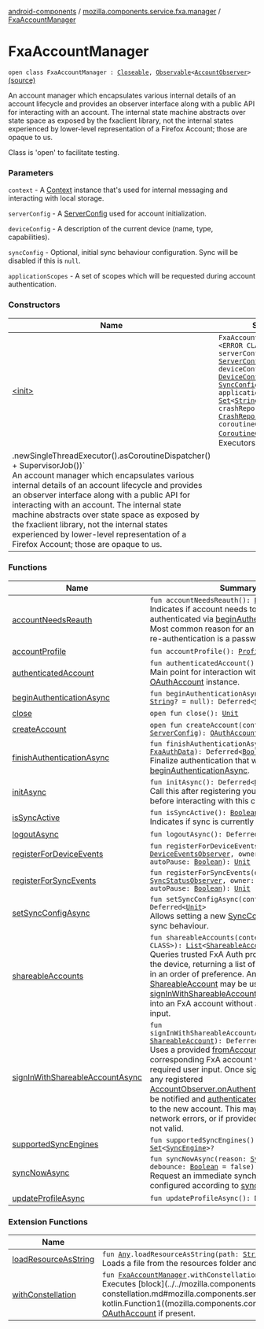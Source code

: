 [android-components](../../index.md) / [mozilla.components.service.fxa.manager](../index.md) / [FxaAccountManager](./index.md)

# FxaAccountManager

`open class FxaAccountManager : `[`Closeable`](https://developer.android.com/reference/java/io/Closeable.html)`, `[`Observable`](../../mozilla.components.support.base.observer/-observable/index.md)`<`[`AccountObserver`](../../mozilla.components.concept.sync/-account-observer/index.md)`>` [(source)](https://github.com/mozilla-mobile/android-components/blob/master/components/service/firefox-accounts/src/main/java/mozilla/components/service/fxa/manager/FxaAccountManager.kt#L124)

An account manager which encapsulates various internal details of an account lifecycle and provides
an observer interface along with a public API for interacting with an account.
The internal state machine abstracts over state space as exposed by the fxaclient library, not
the internal states experienced by lower-level representation of a Firefox Account; those are opaque to us.

Class is 'open' to facilitate testing.

### Parameters

`context` - A [Context](#) instance that's used for internal messaging and interacting with local storage.

`serverConfig` - A [ServerConfig](../../mozilla.components.service.fxa/-server-config.md) used for account initialization.

`deviceConfig` - A description of the current device (name, type, capabilities).

`syncConfig` - Optional, initial sync behaviour configuration. Sync will be disabled if this is `null`.

`applicationScopes` - A set of scopes which will be requested during account authentication.

### Constructors

| Name | Summary |
|---|---|
| [&lt;init&gt;](-init-.md) | `FxaAccountManager(context: <ERROR CLASS>, serverConfig: `[`ServerConfig`](../../mozilla.components.service.fxa/-server-config.md)`, deviceConfig: `[`DeviceConfig`](../../mozilla.components.service.fxa/-device-config/index.md)`, syncConfig: `[`SyncConfig`](../../mozilla.components.service.fxa/-sync-config/index.md)`?, applicationScopes: `[`Set`](https://kotlinlang.org/api/latest/jvm/stdlib/kotlin.collections/-set/index.html)`<`[`String`](https://kotlinlang.org/api/latest/jvm/stdlib/kotlin/-string/index.html)`> = emptySet(), crashReporter: `[`CrashReporter`](../../mozilla.components.lib.crash/-crash-reporter/index.md)`? = null, coroutineContext: `[`CoroutineContext`](https://kotlinlang.org/api/latest/jvm/stdlib/kotlin.coroutines/-coroutine-context/index.html)` = Executors
        .newSingleThreadExecutor().asCoroutineDispatcher() + SupervisorJob())`<br>An account manager which encapsulates various internal details of an account lifecycle and provides an observer interface along with a public API for interacting with an account. The internal state machine abstracts over state space as exposed by the fxaclient library, not the internal states experienced by lower-level representation of a Firefox Account; those are opaque to us. |

### Functions

| Name | Summary |
|---|---|
| [accountNeedsReauth](account-needs-reauth.md) | `fun accountNeedsReauth(): `[`Boolean`](https://kotlinlang.org/api/latest/jvm/stdlib/kotlin/-boolean/index.html)<br>Indicates if account needs to be re-authenticated via [beginAuthenticationAsync](begin-authentication-async.md). Most common reason for an account to need re-authentication is a password change. |
| [accountProfile](account-profile.md) | `fun accountProfile(): `[`Profile`](../../mozilla.components.concept.sync/-profile/index.md)`?` |
| [authenticatedAccount](authenticated-account.md) | `fun authenticatedAccount(): `[`OAuthAccount`](../../mozilla.components.concept.sync/-o-auth-account/index.md)`?`<br>Main point for interaction with an [OAuthAccount](../../mozilla.components.concept.sync/-o-auth-account/index.md) instance. |
| [beginAuthenticationAsync](begin-authentication-async.md) | `fun beginAuthenticationAsync(pairingUrl: `[`String`](https://kotlinlang.org/api/latest/jvm/stdlib/kotlin/-string/index.html)`? = null): Deferred<`[`String`](https://kotlinlang.org/api/latest/jvm/stdlib/kotlin/-string/index.html)`?>` |
| [close](close.md) | `open fun close(): `[`Unit`](https://kotlinlang.org/api/latest/jvm/stdlib/kotlin/-unit/index.html) |
| [createAccount](create-account.md) | `open fun createAccount(config: `[`ServerConfig`](../../mozilla.components.service.fxa/-server-config.md)`): `[`OAuthAccount`](../../mozilla.components.concept.sync/-o-auth-account/index.md) |
| [finishAuthenticationAsync](finish-authentication-async.md) | `fun finishAuthenticationAsync(authData: `[`FxaAuthData`](../../mozilla.components.service.fxa/-fxa-auth-data/index.md)`): Deferred<`[`Boolean`](https://kotlinlang.org/api/latest/jvm/stdlib/kotlin/-boolean/index.html)`>`<br>Finalize authentication that was started via [beginAuthenticationAsync](begin-authentication-async.md). |
| [initAsync](init-async.md) | `fun initAsync(): Deferred<`[`Unit`](https://kotlinlang.org/api/latest/jvm/stdlib/kotlin/-unit/index.html)`>`<br>Call this after registering your observers, and before interacting with this class. |
| [isSyncActive](is-sync-active.md) | `fun isSyncActive(): `[`Boolean`](https://kotlinlang.org/api/latest/jvm/stdlib/kotlin/-boolean/index.html)<br>Indicates if sync is currently running. |
| [logoutAsync](logout-async.md) | `fun logoutAsync(): Deferred<`[`Unit`](https://kotlinlang.org/api/latest/jvm/stdlib/kotlin/-unit/index.html)`>` |
| [registerForDeviceEvents](register-for-device-events.md) | `fun registerForDeviceEvents(observer: `[`DeviceEventsObserver`](../../mozilla.components.concept.sync/-device-events-observer/index.md)`, owner: LifecycleOwner, autoPause: `[`Boolean`](https://kotlinlang.org/api/latest/jvm/stdlib/kotlin/-boolean/index.html)`): `[`Unit`](https://kotlinlang.org/api/latest/jvm/stdlib/kotlin/-unit/index.html) |
| [registerForSyncEvents](register-for-sync-events.md) | `fun registerForSyncEvents(observer: `[`SyncStatusObserver`](../../mozilla.components.service.fxa.sync/-sync-status-observer/index.md)`, owner: LifecycleOwner, autoPause: `[`Boolean`](https://kotlinlang.org/api/latest/jvm/stdlib/kotlin/-boolean/index.html)`): `[`Unit`](https://kotlinlang.org/api/latest/jvm/stdlib/kotlin/-unit/index.html) |
| [setSyncConfigAsync](set-sync-config-async.md) | `fun setSyncConfigAsync(config: `[`SyncConfig`](../../mozilla.components.service.fxa/-sync-config/index.md)`): Deferred<`[`Unit`](https://kotlinlang.org/api/latest/jvm/stdlib/kotlin/-unit/index.html)`>`<br>Allows setting a new [SyncConfig](../../mozilla.components.service.fxa/-sync-config/index.md), changing sync behaviour. |
| [shareableAccounts](shareable-accounts.md) | `fun shareableAccounts(context: <ERROR CLASS>): `[`List`](https://kotlinlang.org/api/latest/jvm/stdlib/kotlin.collections/-list/index.html)`<`[`ShareableAccount`](../../mozilla.components.service.fxa.sharing/-shareable-account/index.md)`>`<br>Queries trusted FxA Auth providers available on the device, returning a list of [ShareableAccount](../../mozilla.components.service.fxa.sharing/-shareable-account/index.md) in an order of preference. Any of the returned [ShareableAccount](../../mozilla.components.service.fxa.sharing/-shareable-account/index.md) may be used with [signInWithShareableAccountAsync](sign-in-with-shareable-account-async.md) to sign-in into an FxA account without any required user input. |
| [signInWithShareableAccountAsync](sign-in-with-shareable-account-async.md) | `fun signInWithShareableAccountAsync(fromAccount: `[`ShareableAccount`](../../mozilla.components.service.fxa.sharing/-shareable-account/index.md)`): Deferred<`[`Boolean`](https://kotlinlang.org/api/latest/jvm/stdlib/kotlin/-boolean/index.html)`>`<br>Uses a provided [fromAccount](sign-in-with-shareable-account-async.md#mozilla.components.service.fxa.manager.FxaAccountManager$signInWithShareableAccountAsync(mozilla.components.service.fxa.sharing.ShareableAccount)/fromAccount) to sign-in into a corresponding FxA account without any required user input. Once sign-in completes, any registered [AccountObserver.onAuthenticated](../../mozilla.components.concept.sync/-account-observer/on-authenticated.md) listeners will be notified and [authenticatedAccount](authenticated-account.md) will refer to the new account. This may fail in case of network errors, or if provided credentials are not valid. |
| [supportedSyncEngines](supported-sync-engines.md) | `fun supportedSyncEngines(): `[`Set`](https://kotlinlang.org/api/latest/jvm/stdlib/kotlin.collections/-set/index.html)`<`[`SyncEngine`](../../mozilla.components.service.fxa/-sync-engine/index.md)`>?` |
| [syncNowAsync](sync-now-async.md) | `fun syncNowAsync(reason: `[`SyncReason`](../../mozilla.components.service.fxa.sync/-sync-reason/index.md)`, debounce: `[`Boolean`](https://kotlinlang.org/api/latest/jvm/stdlib/kotlin/-boolean/index.html)` = false): Deferred<`[`Unit`](https://kotlinlang.org/api/latest/jvm/stdlib/kotlin/-unit/index.html)`>`<br>Request an immediate synchronization, as configured according to [syncConfig](#). |
| [updateProfileAsync](update-profile-async.md) | `fun updateProfileAsync(): Deferred<`[`Unit`](https://kotlinlang.org/api/latest/jvm/stdlib/kotlin/-unit/index.html)`>` |

### Extension Functions

| Name | Summary |
|---|---|
| [loadResourceAsString](../../mozilla.components.support.test.file/kotlin.-any/load-resource-as-string.md) | `fun `[`Any`](https://kotlinlang.org/api/latest/jvm/stdlib/kotlin/-any/index.html)`.loadResourceAsString(path: `[`String`](https://kotlinlang.org/api/latest/jvm/stdlib/kotlin/-string/index.html)`): `[`String`](https://kotlinlang.org/api/latest/jvm/stdlib/kotlin/-string/index.html)<br>Loads a file from the resources folder and returns its content as a string object. |
| [withConstellation](../../mozilla.components.service.fxa.manager.ext/with-constellation.md) | `fun `[`FxaAccountManager`](./index.md)`.withConstellation(block: (`[`DeviceConstellation`](../../mozilla.components.concept.sync/-device-constellation/index.md)`) -> `[`Unit`](https://kotlinlang.org/api/latest/jvm/stdlib/kotlin/-unit/index.html)`): `[`Unit`](https://kotlinlang.org/api/latest/jvm/stdlib/kotlin/-unit/index.html)<br>Executes [block](../../mozilla.components.service.fxa.manager.ext/with-constellation.md#mozilla.components.service.fxa.manager.ext$withConstellation(mozilla.components.service.fxa.manager.FxaAccountManager, kotlin.Function1((mozilla.components.concept.sync.DeviceConstellation, kotlin.Unit)))/block) and provides the [DeviceConstellation](../../mozilla.components.concept.sync/-device-constellation/index.md) of an [OAuthAccount](../../mozilla.components.concept.sync/-o-auth-account/index.md) if present. |
